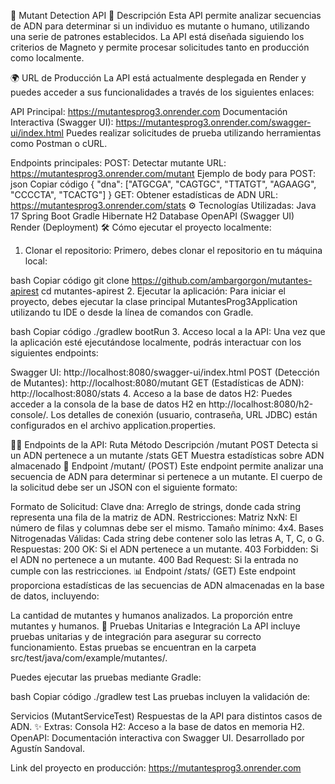 🧬 Mutant Detection API
📖 Descripción
Esta API permite analizar secuencias de ADN para determinar si un individuo es mutante o humano, utilizando una serie de patrones establecidos. La API está diseñada siguiendo los criterios de Magneto y permite procesar solicitudes tanto en producción como localmente.

🌍 URL de Producción
La API está actualmente desplegada en Render y puedes acceder a sus funcionalidades a través de los siguientes enlaces:

API Principal: https://mutantesprog3.onrender.com
Documentación Interactiva (Swagger UI): https://mutantesprog3.onrender.com/swagger-ui/index.html
Puedes realizar solicitudes de prueba utilizando herramientas como Postman o cURL.

Endpoints principales:
POST: Detectar mutante
URL: https://mutantesprog3.onrender.com/mutant
Ejemplo de body para POST:
json
Copiar código
{
  "dna": ["ATGCGA", "CAGTGC", "TTATGT", "AGAAGG", "CCCCTA", "TCACTG"]
}
GET: Obtener estadísticas de ADN
URL: https://mutantesprog3.onrender.com/stats
⚙️ Tecnologías Utilizadas:
Java 17
Spring Boot
Gradle
Hibernate
H2 Database
OpenAPI (Swagger UI)
Render (Deployment)
🛠️ Cómo ejecutar el proyecto localmente:
1. Clonar el repositorio:
Primero, debes clonar el repositorio en tu máquina local:

bash
Copiar código
git clone https://github.com/ambargorgon/mutantes-apirest
cd mutantes-apirest
2. Ejecutar la aplicación:
Para iniciar el proyecto, debes ejecutar la clase principal MutantesProg3Application utilizando tu IDE o desde la línea de comandos con Gradle.

bash
Copiar código
./gradlew bootRun
3. Acceso local a la API:
Una vez que la aplicación esté ejecutándose localmente, podrás interactuar con los siguientes endpoints:

Swagger UI: http://localhost:8080/swagger-ui/index.html
POST (Detección de Mutantes): http://localhost:8080/mutant
GET (Estadísticas de ADN): http://localhost:8080/stats
4. Acceso a la base de datos H2:
Puedes acceder a la consola de la base de datos H2 en http://localhost:8080/h2-console/. Los detalles de conexión (usuario, contraseña, URL JDBC) están configurados en el archivo application.properties.

🧑‍💻 Endpoints de la API:
Ruta	Método	Descripción
/mutant	POST	Detecta si un ADN pertenece a un mutante
/stats	GET	Muestra estadísticas sobre ADN almacenado
🧬 Endpoint /mutant/ (POST)
Este endpoint permite analizar una secuencia de ADN para determinar si pertenece a un mutante. El cuerpo de la solicitud debe ser un JSON con el siguiente formato:

Formato de Solicitud:
Clave dna: Arreglo de strings, donde cada string representa una fila de la matriz de ADN.
Restricciones:
Matriz NxN: El número de filas y columnas debe ser el mismo.
Tamaño mínimo: 4x4.
Bases Nitrogenadas Válidas: Cada string debe contener solo las letras A, T, C, o G.
Respuestas:
200 OK: Si el ADN pertenece a un mutante.
403 Forbidden: Si el ADN no pertenece a un mutante.
400 Bad Request: Si la entrada no cumple con las restricciones.
📊 Endpoint /stats/ (GET)
Este endpoint proporciona estadísticas de las secuencias de ADN almacenadas en la base de datos, incluyendo:

La cantidad de mutantes y humanos analizados.
La proporción entre mutantes y humanos.
🧪 Pruebas Unitarias e Integración
La API incluye pruebas unitarias y de integración para asegurar su correcto funcionamiento. Estas pruebas se encuentran en la carpeta src/test/java/com/example/mutantes/.

Puedes ejecutar las pruebas mediante Gradle:

bash
Copiar código
./gradlew test
Las pruebas incluyen la validación de:

Servicios (MutantServiceTest)
Respuestas de la API para distintos casos de ADN.
✨ Extras:
Consola H2: Acceso a la base de datos en memoria H2.
OpenAPI: Documentación interactiva con Swagger UI.
Desarrollado por Agustín Sandoval.

Link del proyecto en producción: https://mutantesprog3.onrender.com
